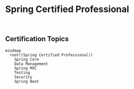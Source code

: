 # Spring Certified Professional

<br>

## Certification Topics

```mermaid
mindmap
  root((Spring Certified Professional))
    Spring Core
    Data Management
    Spring MVC
    Testing
    Security
    Spring Boot
```